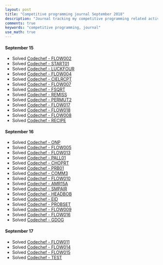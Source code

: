 ```yaml
---
layout: post
title: "Competitive programming journal September 2018"
description: "Journal tracking my competitive programming related activities in September 2018"
comments: true
keywords: "competitive programming, journal"
use_math: true
---
```


#### September 15
* Solved [Codechef - FLOW002](https://www.codechef.com/problems/FLOW002)
* Solved [Codechef - START01](https://www.codechef.com/problems/START01)
* Solved [Codechef - LUCKFOUR](https://www.codechef.com/problems/LUCKFOUR)
* Solved [Codechef - FLOW004](https://www.codechef.com/problems/FLOW004)
* Solved [Codechef - CIELRCPT](https://www.codechef.com/problems/CIELRCPT)
* Solved [Codechef - FLOW007](https://www.codechef.com/problems/FLOW007)
* Solved [Codechef - FSQRT](https://www.codechef.com/problems/FSQRT)
* Solved [Codechef - REMISS](https://www.codechef.com/problems/REMISS)
* Solved [Codechef - PERMUT2](https://www.codechef.com/problems/PERMUT2)
* Solved [Codechef - FLOW017](https://www.codechef.com/problems/FLOW017)
* Solved [Codechef - FLOW018](https://www.codechef.com/problems/FLOW018)
* Solved [Codechef - FLOW008](https://www.codechef.com/problems/FLOW008)
* Solved [Codechef - RECIPE](https://www.codechef.com/problems/RECIPE)

#### September 16
* Solved [Codechef - ONP](https://www.codechef.com/problems/ONP)
* Solved [Codechef - FLOW005](https://www.codechef.com/problems/FLOW005)
* Solved [Codechef - FLOW013](https://www.codechef.com/problems/FLOW013)
* Solved [Codechef - PALL01](https://www.codechef.com/problems/PALL01)
* Solved [Codechef - CHOPRT](https://www.codechef.com/problems/CHOPRT)
* Solved [Codechef - PRB01](https://www.codechef.com/problems/PRB01)
* Solved [Codechef - COMM3](https://www.codechef.com/problems/COMM3)
* Solved [Codechef - FLOW010](https://www.codechef.com/problems/FLOW010)
* Solved [Codechef - AMR15A](https://www.codechef.com/problems/AMR15A)
* Solved [Codechef - SMPAIR](https://www.codechef.com/problems/SMPAIR)
* Solved [Codechef - HEADBOB](https://www.codechef.com/problems/HEADBOB)
* Solved [Codechef - EID](https://www.codechef.com/LTIME63B/problems/EID)
* Solved [Codechef - PROBSET](https://www.codechef.com/LTIME63B/problems/PROBSET)
* Solved [Codechef - FLOW009](https://www.codechef.com/problems/FLOW009)
* Solved [Codechef - FLOW016](https://www.codechef.com/problems/FLOW016)
* Solved [Codechef - GDOG](https://www.codechef.com/problems/GDOG)

#### September 17
* Solved [Codechef - FLOW011](https://www.codechef.com/problems/FLOW011)
* Solved [Codechef - FLOW014](https://www.codechef.com/problems/FLOW014)
* Solved [Codechef - FLOW015](https://www.codechef.com/problems/FLOW015)
* Solved [Codechef - TEST](https://www.codechef.com/problems/TEST)
